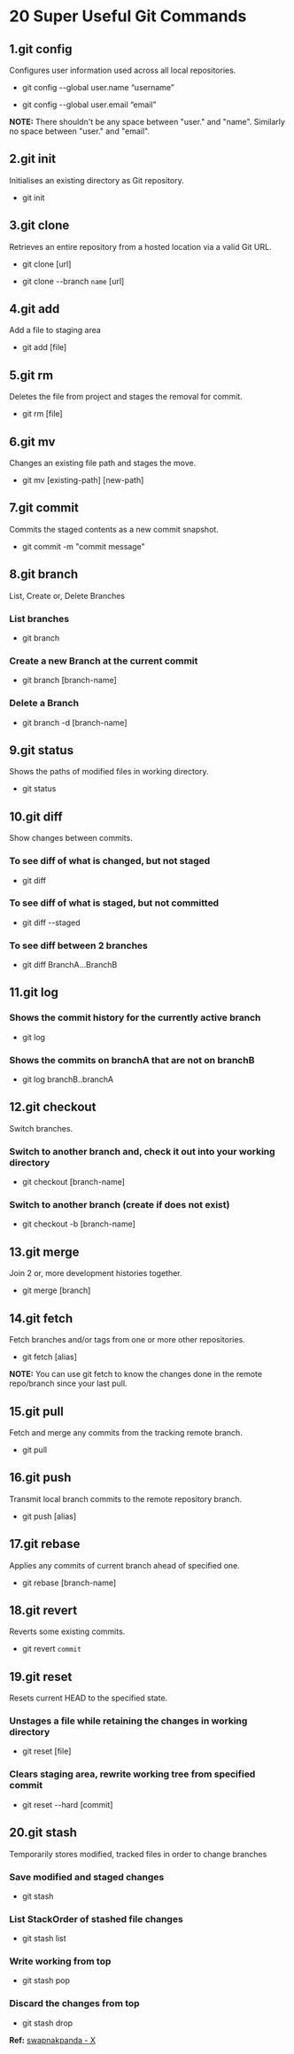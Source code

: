 # 20 Super Useful Git Commands

## 1.git config

Configures user information used across all local repositories.

- git config --global user.name “username”

- git config --global user.email “email”

**NOTE:** There shouldn't be any space between "user." and "name". Similarly no space between "user." and "email".

## 2.git init

Initialises an existing directory as Git repository.

- git init

## 3.git clone

Retrieves an entire repository from a hosted location via a valid Git URL.

- git clone [url]

- git clone --branch `name` [url]

## 4.git add

Add a file to staging area

- git add [file]

## 5.git rm

Deletes the file from project and stages the removal for commit.

- git rm [file]

## 6.git mv

Changes an existing file path and stages the move.

- git mv [existing-path] [new-path]

## 7.git commit

Commits the staged contents as a new commit snapshot.

- git commit -m "commit message"

## 8.git branch

List, Create or, Delete Branches

### List branches

- git branch

### Create a new Branch at the current commit

- git branch [branch-name]

### Delete a Branch

- git branch -d [branch-name]

## 9.git status

Shows the paths of modified files in working directory.

- git status

## 10.git diff

Show changes between commits.

### To see diff of what is changed, but not staged

- git diff

### To see diff of what is staged, but not committed

- git diff --staged

### To see diff between 2 branches

- git diff BranchA...BranchB

## 11.git log

### Shows the commit history for the currently active branch

- git log

### Shows the commits on branchA that are not on branchB

- git log branchB..branchA

## 12.git checkout

Switch branches.

### Switch to another branch and, check it out into your working directory

- git checkout [branch-name]

### Switch to another branch (create if does not exist)

- git checkout -b [branch-name]

## 13.git merge

Join 2 or, more development histories together.

- git merge [branch]

## 14.git fetch

Fetch branches and/or tags from one or more other repositories.

- git fetch [alias]

**NOTE:** You can use git fetch to know the changes done in the remote repo/branch since your last pull.

## 15.git pull

Fetch and merge any commits from the tracking remote branch.

- git pull

## 16.git push

Transmit local branch commits to the remote repository branch.

- git push [alias]

## 17.git rebase

Applies any commits of current branch ahead of specified one.

- git rebase [branch-name]

## 18.git revert

Reverts some existing commits.

- git revert `commit`

## 19.git reset

Resets current HEAD to the specified state.

### Unstages a file while retaining the changes in working directory

- git reset [file]

### Clears staging area, rewrite working tree from specified commit

- git reset --hard [commit]

## 20.git stash

Temporarily stores modified, tracked files in order to change branches

### Save modified and staged changes

- git stash

### List StackOrder of stashed file changes

- git stash list

### Write working from top

- git stash pop

### Discard the changes from top

- git stash drop

**Ref:** [swapnakpanda - X](https://x.com/swapnakpanda/status/1515198448852619266?t=i_WdzTdmxykedtOgaAidug&s=08)
